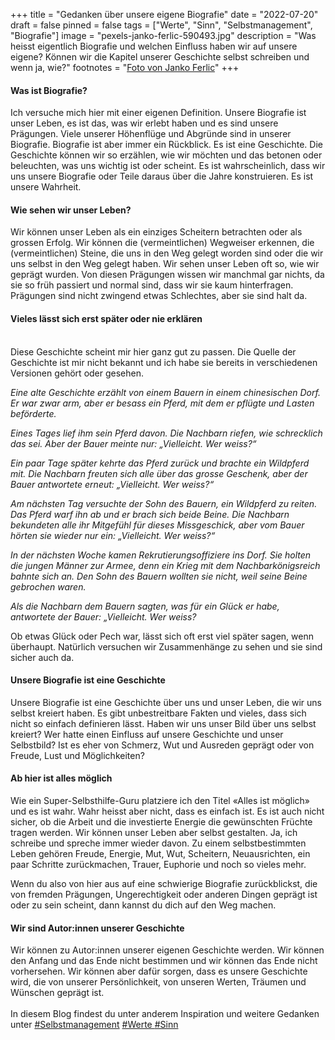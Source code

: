 +++
title = "Gedanken über unsere eigene Biografie"
date = "2022-07-20"
draft = false
pinned = false
tags = ["Werte", "Sinn", "Selbstmanagement", "Biografie"]
image = "pexels-janko-ferlic-590493.jpg"
description = "Was heisst eigentlich Biografie und welchen Einfluss haben wir auf unsere eigene? Können wir die Kapitel unserer Geschichte selbst schreiben und wenn ja, wie?"
footnotes = "[Foto von Janko Ferlic](https://www.pexels.com/de-de/foto/licht-in-der-bibliothek-590493/)"
+++
#### Was ist Biografie?

Ich versuche mich hier mit einer eigenen Definition. Unsere Biografie ist unser Leben, es ist das, was wir erlebt haben und es sind unsere Prägungen. Viele unserer Höhenflüge und Abgründe sind in unserer Biografie. Biografie ist aber immer ein Rückblick. Es ist eine Geschichte. Die Geschichte können wir so erzählen, wie wir möchten und das betonen oder beleuchten, was uns wichtig ist oder scheint. Es ist wahrscheinlich, dass wir uns unsere Biografie oder Teile daraus über die Jahre konstruieren. Es ist unsere Wahrheit.

#### Wie sehen wir unser Leben?

Wir können unser Leben als ein einziges Scheitern betrachten oder als grossen Erfolg. Wir können die (vermeintlichen) Wegweiser erkennen, die (vermeintlichen) Steine, die uns in den Weg gelegt worden sind oder die wir uns selbst in den Weg gelegt haben. Wir sehen unser Leben oft so, wie wir geprägt wurden. Von diesen Prägungen wissen wir manchmal gar nichts, da sie so früh passiert und normal sind, dass wir sie kaum hinterfragen. Prägungen sind nicht zwingend etwas Schlechtes, aber sie sind halt da.

#### Vieles lässt sich erst später oder nie erklären

\
Diese Geschichte scheint mir hier ganz gut zu passen. Die Quelle der Geschichte ist mir nicht bekannt und ich habe sie bereits in verschiedenen Versionen gehört oder gesehen. 

*Eine alte Geschichte erzählt von einem Bauern in einem chinesischen Dorf. Er war zwar arm, aber er besass ein Pferd, mit dem er pflügte und Lasten beförderte.*

*Eines Tages lief ihm sein Pferd davon. Die Nachbarn riefen, wie schrecklich das sei. Aber der Bauer meinte nur: „Vielleicht. Wer weiss?“*

*Ein paar Tage später kehrte das Pferd zurück und brachte ein Wildpferd mit. Die Nachbarn freuten sich alle über das grosse Geschenk, aber der Bauer antwortete erneut: „Vielleicht. Wer weiss?“*

*Am nächsten Tag versuchte der Sohn des Bauern, ein Wildpferd zu reiten. Das Pferd warf ihn ab und er brach sich beide Beine. Die Nachbarn bekundeten alle ihr Mitgefühl für dieses Missgeschick, aber vom Bauer hörten sie wieder nur ein: „Vielleicht. Wer weiss?“*

*In der nächsten Woche kamen Rekrutierungsoffiziere ins Dorf. Sie holten die jungen Männer zur Armee, denn ein Krieg mit dem Nachbarkönigsreich bahnte sich an. Den Sohn des Bauern wollten sie nicht, weil seine Beine gebrochen waren.*

*Als die Nachbarn dem Bauern sagten, was für ein Glück er habe, antwortete der Bauer: „Vielleicht. Wer weiss?*

Ob etwas Glück oder Pech war, lässt sich oft erst viel später sagen, wenn überhaupt. Natürlich versuchen wir Zusammenhänge zu sehen und sie sind sicher auch da. 

#### Unsere Biografie ist eine Geschichte

Unsere Biografie ist eine Geschichte über uns und unser Leben, die wir uns selbst kreiert haben. Es gibt unbestreitbare Fakten und vieles, dass sich nicht so einfach definieren lässt. Haben wir uns unser Bild über uns selbst kreiert? Wer hatte einen Einfluss auf unsere Geschichte und unser Selbstbild? Ist es eher von Schmerz, Wut und Ausreden geprägt oder von Freude, Lust und Möglichkeiten? 

#### Ab hier ist alles möglich

Wie ein Super-Selbsthilfe-Guru platziere ich den Titel «Alles ist möglich» und es ist wahr. Wahr heisst aber nicht, dass es einfach ist. Es ist auch nicht sicher, ob die Arbeit und die investierte Energie die gewünschten Früchte tragen werden. Wir können unser Leben aber selbst gestalten. Ja, ich schreibe und spreche immer wieder davon. Zu einem selbstbestimmten Leben gehören Freude, Energie, Mut, Wut, Scheitern, Neuausrichten, ein paar Schritte zurückmachen, Trauer, Euphorie und noch so vieles mehr. 

Wenn du also von hier aus auf eine schwierige Biografie zurückblickst, die von fremden Prägungen, Ungerechtigkeit oder anderen Dingen geprägt ist oder zu sein scheint, dann kannst du dich auf den Weg machen. 

#### Wir sind Autor:innen unserer Geschichte

Wir können zu Autor:innen unserer eigenen Geschichte werden. Wir können den Anfang und das Ende nicht bestimmen und wir können das Ende nicht vorhersehen. Wir können aber dafür sorgen, dass es unsere Geschichte wird, die von unserer Persönlichkeit, von unseren Werten, Träumen und Wünschen geprägt ist. \
\
In diesem Blog findest du unter anderem Inspiration und weitere Gedanken unter [\#Selbstmanagement](https://www.bensblog.ch/tags/selbstmanagement/) [\#Werte ](https://www.bensblog.ch/tags/werte/)[\#Sinn ](https://www.bensblog.ch/tags/sinn/)